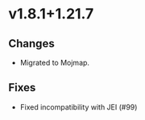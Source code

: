 # v1.8.1+1.21.7

## Changes

- Migrated to Mojmap.

## Fixes

- Fixed incompatibility with JEI (#99)
